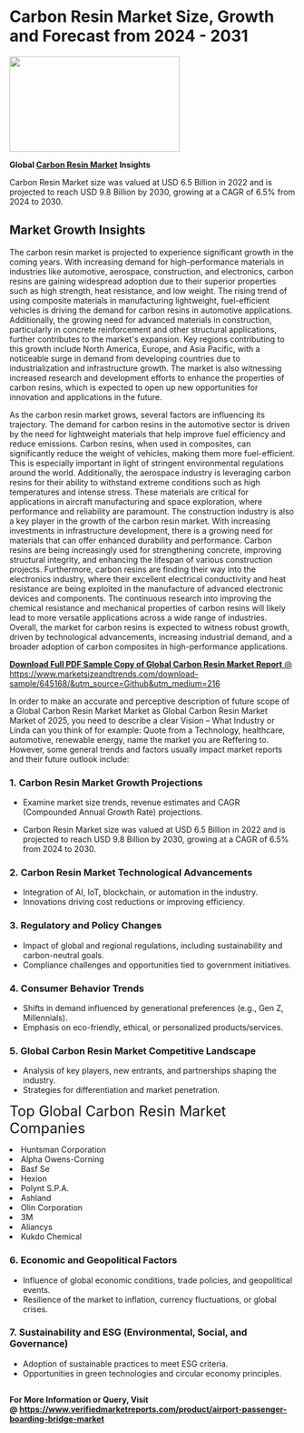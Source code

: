 <H1>Carbon Resin Market Size, Growth and Forecast from 2024 - 2031</H1><img class="aligncenter size-medium wp-image-584254" src="https://thirdeyenews.in/wp-content/uploads/2024/09/Global-Market-Research-300x168.jpeg" alt="" width="300" height="168" /><p><strong>Global&nbsp;<a href="https://www.marketsizeandtrends.com/download-sample/645168/&amp;utm_source=Github&utm_medium=216">Carbon Resin Market</a> Insights</strong></p><p>Carbon Resin Market size was valued at USD 6.5 Billion in 2022 and is projected to reach USD 9.8 Billion by 2030, growing at a CAGR of 6.5% from 2024 to 2030.</p><p><h2>Market Growth Insights</h2> <p>The carbon resin market is projected to experience significant growth in the coming years. With increasing demand for high-performance materials in industries like automotive, aerospace, construction, and electronics, carbon resins are gaining widespread adoption due to their superior properties such as high strength, heat resistance, and low weight. The rising trend of using composite materials in manufacturing lightweight, fuel-efficient vehicles is driving the demand for carbon resins in automotive applications. Additionally, the growing need for advanced materials in construction, particularly in concrete reinforcement and other structural applications, further contributes to the market's expansion. Key regions contributing to this growth include North America, Europe, and Asia Pacific, with a noticeable surge in demand from developing countries due to industrialization and infrastructure growth. The market is also witnessing increased research and development efforts to enhance the properties of carbon resins, which is expected to open up new opportunities for innovation and applications in the future. </p> <p><a href="#"></a></p> <p>As the carbon resin market grows, several factors are influencing its trajectory. The demand for carbon resins in the automotive sector is driven by the need for lightweight materials that help improve fuel efficiency and reduce emissions. Carbon resins, when used in composites, can significantly reduce the weight of vehicles, making them more fuel-efficient. This is especially important in light of stringent environmental regulations around the world. Additionally, the aerospace industry is leveraging carbon resins for their ability to withstand extreme conditions such as high temperatures and intense stress. These materials are critical for applications in aircraft manufacturing and space exploration, where performance and reliability are paramount. The construction industry is also a key player in the growth of the carbon resin market. With increasing investments in infrastructure development, there is a growing need for materials that can offer enhanced durability and performance. Carbon resins are being increasingly used for strengthening concrete, improving structural integrity, and enhancing the lifespan of various construction projects. Furthermore, carbon resins are finding their way into the electronics industry, where their excellent electrical conductivity and heat resistance are being exploited in the manufacture of advanced electronic devices and components. The continuous research into improving the chemical resistance and mechanical properties of carbon resins will likely lead to more versatile applications across a wide range of industries. Overall, the market for carbon resins is expected to witness robust growth, driven by technological advancements, increasing industrial demand, and a broader adoption of carbon composites in high-performance applications. </p> <p><a href="#"></p><p><span class=""><strong>Download Full PDF Sample Copy of Global Carbon Resin Market Report</strong> @ <a href="https://www.marketsizeandtrends.com/download-sample/645168/&amp;utm_source=Github&utm_medium=216" target="_blank">https://www.marketsizeandtrends.com/download-sample/645168/&amp;utm_source=Github&utm_medium=216</a></span></p><p>In order to make an accurate and perceptive description of future scope of a Global&nbsp;Carbon Resin Market Market as Global&nbsp;Carbon Resin Market Market of 2025, you need to describe a clear Vision &ndash; What Industry or Linda can you think of for example: Quote from a Technology, healthcare, automotive, renewable energy, name the market you are Reffering to. However, some general trends and factors usually impact market reports and their future outlook include:</p><h3>1.&nbsp;<strong>Carbon Resin Market Growth Projections</strong></h3><ul><li>Examine market size trends, revenue estimates and CAGR (Compounded Annual Growth Rate) projections.</li><li><p>Carbon Resin Market size was valued at USD 6.5 Billion in 2022 and is projected to reach USD 9.8 Billion by 2030, growing at a CAGR of 6.5% from 2024 to 2030.</p></li></ul><h3>2.&nbsp;<strong>Carbon Resin Market Technological Advancements</strong></h3><ul><li>Integration of AI, IoT, blockchain, or automation in the industry.</li><li>Innovations driving cost reductions or improving efficiency.</li></ul><h3>3.&nbsp;<strong>Regulatory and Policy Changes</strong></h3><ul><li>Impact of global and regional regulations, including sustainability and carbon-neutral goals.</li><li>Compliance challenges and opportunities tied to government initiatives.</li></ul><h3>4.&nbsp;<strong>Consumer Behavior Trends</strong></h3><ul><li>Shifts in demand influenced by generational preferences (e.g., Gen Z, Millennials).</li><li>Emphasis on eco-friendly, ethical, or personalized products/services.</li></ul><h3>5.&nbsp;<strong>Global Carbon Resin Market Competitive Landscape</strong></h3><ul><li>Analysis of key players, new entrants, and partnerships shaping the industry.</li><li>Strategies for differentiation and market penetration.</li></ul><p data-pm-slice="1 1 []"><span style="color: inherit; font-family: inherit; font-size: 25px;">Top Global Carbon Resin Market Companies</span></p><div class="" data-test-id=""><p><li> Huntsman Corporation</li><li> Alpha Owens-Corning</li><li> Basf Se</li><li> Hexion</li><li> Polynt S.P.A.</li><li> Ashland</li><li> Olin Corporation</li><li> 3M</li><li> Aliancys</li><li> Kukdo Chemical</li></p></div><h3>6.&nbsp;<strong>Economic and Geopolitical Factors</strong></h3><ul><li>Influence of global economic conditions, trade policies, and geopolitical events.</li><li>Resilience of the market to inflation, currency fluctuations, or global crises.</li></ul><h3>7.&nbsp;<strong>Sustainability and ESG (Environmental, Social, and Governance)</strong></h3><ul><li>Adoption of sustainable practices to meet ESG criteria.</li><li>Opportunities in green technologies and circular economy principles.</li></ul><h2><strong style="font-size: 14px;">For More Information or Query, Visit @&nbsp;</strong><a style="background-color: #ffffff; font-size: 14px;" href="https://www.marketsizeandtrends.com/report/carbon-resin-market/" target="_blank">https://www.verifiedmarketreports.com/product/airport-passenger-boarding-bridge-market</a></h2>
